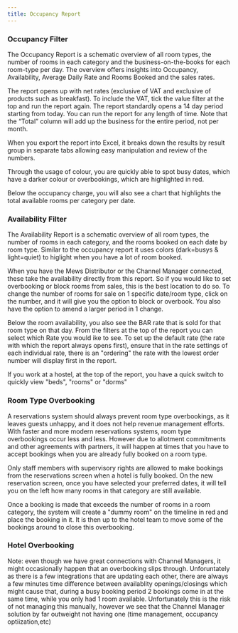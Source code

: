 ```yaml
---
title: Occupancy Report
---
```


### Occupancy Filter
The Occupancy Report is a schematic overview of all room types, the number of rooms in each category and the business-on-the-books for each room-type per day. The overview offers insights into Occupancy, Availability, Average Daily Rate and Rooms Booked and the sales rates.

The report opens up with net rates (exclusive of VAT and exclusive of products such as breakfast). To include the VAT, tick the value filter at the top and run the report again. The report standardly opens a 14 day period starting from today. You can run the report for any length of time. Note that the “Total” column will add up the business for the entire period, not per month.

When you export the report into Excel, it breaks down the results by result group in separate tabs allowing easy manipulation and review of the numbers.

Through the usage of colour, you are quickly able to spot busy dates, which have a darker colour or overbookings, which are highlighted in red.

Below the occupancy charge, you will also see a chart that highlights the total available rooms per category per date.

### Availability Filter

The Availability Report is a schematic overview of all room types, the number of rooms in each category, and the rooms booked on each date by room type. Similar to the occupancy report it uses colors (dark=busys & light=quiet) to higlight when you have a lot of room booked.

When you have the Mews Distributor or the Channel Manager connected, these take the availability directly from this report. So if you would like to set overbooking or block rooms from sales, this is the best location to do so. To change the number of rooms for sale on 1 specific date/room type, click on the number, and it will give you the option to block or overbook. You also have the option to amend a larger period in 1 change.

Below the room availability, you also see the BAR rate that is sold for that room type on that day. From the filters at the top of the report you can select which Rate you would ike to see. To set up the default rate (the rate with which the report always opens first), ensure that in the rate settings of each individual rate, there is an "ordering" the rate with the lowest order number will display first in the report.

If you work at a hostel, at the top of the report, you have a quick switch to quickly view "beds", "rooms" or "dorms"

### Room Type Overbooking

A reservations system should always prevent room type overbookings, as it leaves guests unhappy, and it does not help revenue management efforts. With faster and more modern reservations systems, room type overbookings occur less and less. However due to allotment commitments and other agreements with partners, it will happen at times that you have to accept bookings when you are already fully booked on a room type.

Only staff members with supervisory rights are allowed to make bookings from the reservations screen when a hotel is fully booked. On the new reservation screen, once you have selected your preferred dates, it will tell you on the left how many rooms in that category are still available.

Once a booking is made that exceeds the number of rooms in a room category, the system will create a "dummy room" on the timeline in red and place the booking in it. It is then up to the hotel team to move some of the bookings around to close this overbooking.

### Hotel Overbooking

Note: even though we have great connections with Channel Managers, it might occasionally happen that an overbooking slips through. Unforuntately as there is a few integrations that are updating each other, there are always a few minutes time difference between availablity openings/closings which might cause that, during a busy booking period 2 bookings come in at the same time, while you only had 1 room available. Unfortunately this is the risk of not managing this manually, however we see that the Channel Manager solution by far outweight not having one (time management, occupancy optiization,etc)

